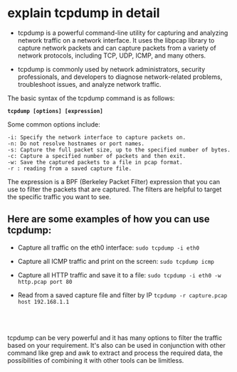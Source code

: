 # explain tcpdump in detail


- tcpdump is a powerful command-line utility for capturing and analyzing network traffic on a network interface. It uses the libpcap library to capture network packets and can capture packets from a variety of network protocols, including TCP, UDP, ICMP, and many others.

- tcpdump is commonly used by network administrators, security professionals, and developers to diagnose network-related problems, troubleshoot issues, and analyze network traffic.

The basic syntax of the tcpdump command is as follows:

**`tcpdump [options] [expression] `**

Some common options include:

    -i: Specify the network interface to capture packets on.
    -n: Do not resolve hostnames or port names.
    -s: Capture the full packet size, up to the specified number of bytes.
    -c: Capture a specified number of packets and then exit.
    -w: Save the captured packets to a file in pcap format.
    -r : reading from a saved capture file.

The expression is a BPF (Berkeley Packet Filter) expression that you can use to filter the packets that are captured. The filters are helpful to target the specific traffic you want to see.


## Here are some examples of how you can use tcpdump:

- Capture all traffic on the eth0 interface:
`sudo tcpdump -i eth0`

- Capture all ICMP traffic and print on the screen:
`sudo tcpdump icmp`

- Capture all HTTP traffic and save it to a file:
`sudo tcpdump -i eth0 -w http.pcap port 80`

- Read from a saved capture file and filter by IP
`tcpdump -r capture.pcap host 192.168.1.1`

<br><br><br>
tcpdump can be very powerful and it has many options to filter the traffic based on your requirement. It's also can be used in conjunction with other command like grep and awk to extract and process the required data, the possibilities of combining it with other tools can be limitless.